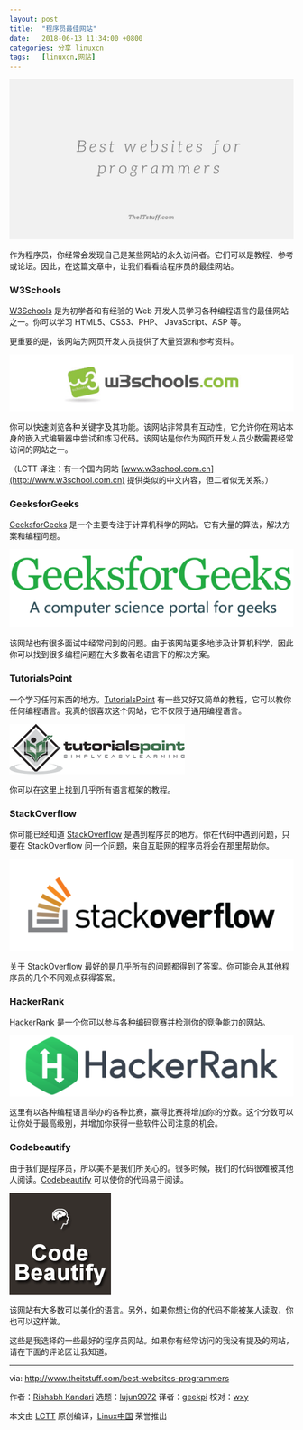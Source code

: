 ```yaml
---
layout: post
title:	"程序员最佳网站"
date:	2018-06-13 11:34:00 +0800 
categories:	分享 linuxcn 
tags:	[linuxcn,网站]
---
```



![](/Asserts/Images/album/201806/13/113419ebo0mutowobu6ouv.jpg)


作为程序员，你经常会发现自己是某些网站的永久访问者。它们可以是教程、参考或论坛。因此，在这篇文章中，让我们看看给程序员的最佳网站。


### W3Schools


[W3Schools](https://www.w3schools.com/) 是为初学者和有经验的 Web 开发人员学习各种编程语言的最佳网站之一。你可以学习 HTML5、CSS3、PHP、 JavaScript、ASP 等。


更重要的是，该网站为网页开发人员提供了大量资源和参考资料。


[![w3schools logo](/Asserts/Images/album/201806/13/113420pz9j18ej2n2moxmg.png)](http://www.theitstuff.com/wp-content/uploads/2017/12/w3schools-logo.png)


你可以快速浏览各种关键字及其功能。该网站非常具有互动性，它允许你在网站本身的嵌入式编辑器中尝试和练习代码。该网站是你作为网页开发人员少数需要经常访问的网站之一。


（LCTT 译注：有一个国内网站 [www.w3school.com.cn](http://www.w3school.com.cn) 提供类似的中文内容，但二者似无关系。）


### GeeksforGeeks


[GeeksforGeeks](http://www.geeksforgeeks.org/) 是一个主要专注于计算机科学的网站。它有大量的算法，解决方案和编程问题。


[![geeksforgeeks programming support](/Asserts/Images/album/201806/13/113421t11ioqwkk9fg1z56.png)](http://www.theitstuff.com/wp-content/uploads/2017/12/geeksforgeeks-programming-support.png)


该网站也有很多面试中经常问到的问题。由于该网站更多地涉及计算机科学，因此你可以找到很多编程问题在大多数著名语言下的解决方案。


### TutorialsPoint


一个学习任何东西的地方。[TutorialsPoint](https://www.tutorialspoint.com/) 有一些又好又简单的教程，它可以教你任何编程语言。我真的很喜欢这个网站，它不仅限于通用编程语言。


![](/Asserts/Images/album/201806/13/113421wuy788m445up44un.png)


你可以在这里上找到几乎所有语言框架的教程。


### StackOverflow


你可能已经知道 [StackOverflow](https://stackoverflow.com/) 是遇到程序员的地方。你在代码中遇到问题，只要在 StackOverflow 问一个问题，来自互联网的程序员将会在那里帮助你。


[![stackoverflow linux programming website](/Asserts/Images/album/201806/13/113421dkjkzh0iazqxtijj.png)](http://www.theitstuff.com/wp-content/uploads/2017/12/stackoverflow-linux-programming-website.png)


关于 StackOverflow 最好的是几乎所有的问题都得到了答案。你可能会从其他程序员的几个不同观点获得答案。


### HackerRank


[HackerRank](https://www.hackerrank.com/) 是一个你可以参与各种编码竞赛并检测你的竞争能力的网站。


[![hackerrank programming forums](/Asserts/Images/album/201806/13/113422ds3bfssx1h4fxzsx.png)](http://www.theitstuff.com/wp-content/uploads/2017/12/hackerrank-programming-forums.png)


这里有以各种编程语言举办的各种比赛，赢得比赛将增加你的分数。这个分数可以让你处于最高级别，并增加你获得一些软件公司注意的机会。


### Codebeautify


由于我们是程序员，所以美不是我们所关心的。很多时候，我们的代码很难被其他人阅读。[Codebeautify](https://codebeautify.org/) 可以使你的代码易于阅读。


![](/Asserts/Images/album/201806/13/113422th1mh13mnpczofo9.png)


该网站有大多数可以美化的语言。另外，如果你想让你的代码不能被某人读取，你也可以这样做。


这些是我选择的一些最好的程序员网站。如果你有经常访问的我没有提及的网站，请在下面的评论区让我知道。




---


via: <http://www.theitstuff.com/best-websites-programmers>


作者：[Rishabh Kandari](http://www.theitstuff.com/author/reevkandari) 选题：[lujun9972](https://github.com/lujun9972) 译者：[geekpi](https://github.com/geekpi) 校对：[wxy](https://github.com/wxy)


本文由 [LCTT](https://github.com/LCTT/TranslateProject) 原创编译，[Linux中国](https://linux.cn/) 荣誉推出

